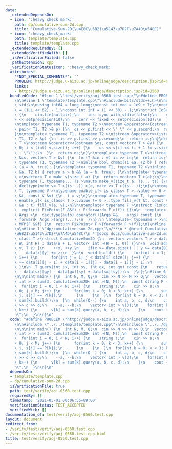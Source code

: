 ```yaml
---
data:
  _extendedDependsOn:
  - icon: ':heavy_check_mark:'
    path: dp/cumulative-sum-2d.cpp
    title: "Cumulative-Sum-2D(\u4E8C\u6B21\u5143\u7D2F\u7A4D\u548C)"
  - icon: ':heavy_check_mark:'
    path: template/template.cpp
    title: template/template.cpp
  _extendedRequiredBy: []
  _extendedVerifiedWith: []
  _isVerificationFailed: false
  _pathExtension: cpp
  _verificationStatusIcon: ':heavy_check_mark:'
  attributes:
    '*NOT_SPECIAL_COMMENTS*': ''
    PROBLEM: http://judge.u-aizu.ac.jp/onlinejudge/description.jsp?id=0560
    links:
    - http://judge.u-aizu.ac.jp/onlinejudge/description.jsp?id=0560
  bundledCode: "#line 1 \"test/verify/aoj-0560.test.cpp\"\n#define PROBLEM \"http://judge.u-aizu.ac.jp/onlinejudge/description.jsp?id=0560\"\
    \n\n#line 1 \"template/template.cpp\"\n#include<bits/stdc++.h>\n\nusing namespace\
    \ std;\n\nusing int64 = long long;\nconst int mod = 1e9 + 7;\n\nconst int64 infll\
    \ = (1LL << 62) - 1;\nconst int inf = (1 << 30) - 1;\n\nstruct IoSetup {\n  IoSetup()\
    \ {\n    cin.tie(nullptr);\n    ios::sync_with_stdio(false);\n    cout << fixed\
    \ << setprecision(10);\n    cerr << fixed << setprecision(10);\n  }\n} iosetup;\n\
    \ntemplate< typename T1, typename T2 >\nostream &operator<<(ostream &os, const\
    \ pair< T1, T2 >& p) {\n  os << p.first << \" \" << p.second;\n  return os;\n\
    }\n\ntemplate< typename T1, typename T2 >\nistream &operator>>(istream &is, pair<\
    \ T1, T2 > &p) {\n  is >> p.first >> p.second;\n  return is;\n}\n\ntemplate< typename\
    \ T >\nostream &operator<<(ostream &os, const vector< T > &v) {\n  for(int i =\
    \ 0; i < (int) v.size(); i++) {\n    os << v[i] << (i + 1 != v.size() ? \" \"\
    \ : \"\");\n  }\n  return os;\n}\n\ntemplate< typename T >\nistream &operator>>(istream\
    \ &is, vector< T > &v) {\n  for(T &in : v) is >> in;\n  return is;\n}\n\ntemplate<\
    \ typename T1, typename T2 >\ninline bool chmax(T1 &a, T2 b) { return a < b &&\
    \ (a = b, true); }\n\ntemplate< typename T1, typename T2 >\ninline bool chmin(T1\
    \ &a, T2 b) { return a > b && (a = b, true); }\n\ntemplate< typename T = int64\
    \ >\nvector< T > make_v(size_t a) {\n  return vector< T >(a);\n}\n\ntemplate<\
    \ typename T, typename... Ts >\nauto make_v(size_t a, Ts... ts) {\n  return vector<\
    \ decltype(make_v< T >(ts...)) >(a, make_v< T >(ts...));\n}\n\ntemplate< typename\
    \ T, typename V >\ntypename enable_if< is_class< T >::value == 0 >::type fill_v(T\
    \ &t, const V &v) {\n  t = v;\n}\n\ntemplate< typename T, typename V >\ntypename\
    \ enable_if< is_class< T >::value != 0 >::type fill_v(T &t, const V &v) {\n  for(auto\
    \ &e : t) fill_v(e, v);\n}\n\ntemplate< typename F >\nstruct FixPoint : F {\n\
    \  explicit FixPoint(F &&f) : F(forward< F >(f)) {}\n\n  template< typename...\
    \ Args >\n  decltype(auto) operator()(Args &&... args) const {\n    return F::operator()(*this,\
    \ forward< Args >(args)...);\n  }\n};\n \ntemplate< typename F >\ninline decltype(auto)\
    \ MFP(F &&f) {\n  return FixPoint< F >{forward< F >(f)};\n}\n#line 4 \"test/verify/aoj-0560.test.cpp\"\
    \n\n#line 1 \"dp/cumulative-sum-2d.cpp\"\n/**\n * @brief Cumulative-Sum-2D(\u4E8C\
    \u6B21\u5143\u7D2F\u7A4D\u548C)\n * @docs docs/cumulative-sum-2d.md\n*/\ntemplate<\
    \ class T >\nstruct CumulativeSum2D {\n  vector< vector< T > > data;\n\n  CumulativeSum2D(int\
    \ W, int H) : data(W + 1, vector< int >(H + 1, 0)) {}\n\n  void add(int x, int\
    \ y, T z) {\n    ++x, ++y;\n    if(x >= data.size() || y >= data[0].size()) return;\n\
    \    data[x][y] += z;\n  }\n\n  void build() {\n    for(int i = 1; i < data.size();\
    \ i++) {\n      for(int j = 1; j < data[i].size(); j++) {\n        data[i][j]\
    \ += data[i][j - 1] + data[i - 1][j] - data[i - 1][j - 1];\n      }\n    }\n \
    \ }\n\n  T query(int sx, int sy, int gx, int gy) const {\n    return (data[gx][gy]\
    \ - data[sx][gy] - data[gx][sy] + data[sx][sy]);\n  }\n};\n#line 6 \"test/verify/aoj-0560.test.cpp\"\
    \n\n\nint main() {\n  int N, M, Q;\n  cin >> N >> M >> Q;\n  vector< CumulativeSum2D<\
    \ int > > sum(3, CumulativeSum2D< int >(N, M));\n  const string P = \"JOI\";\n\
    \  for(int i = 0; i < N; i++) {\n    string s;\n    cin >> s;\n    for(int j =\
    \ 0; j < M; j++) {\n      for(int k = 0; k < 3; k++) {\n        sum[k].add(i,\
    \ j, s[j] == P[k]);\n      }\n    }\n  }\n  for(int k = 0; k < 3; k++) {\n   \
    \ sum[k].build();\n  }\n  while(Q--) {\n    int a, b, c, d;\n    cin >> a >> b\
    \ >> c >> d;\n    --a, --b;\n    vector< int > v(3);\n    for(int k = 0; k < 3;\
    \ k++) {\n      v[k] = sum[k].query(a, b, c, d);\n    }\n    cout << v << \"\\\
    n\";\n  }\n\n}\n"
  code: "#define PROBLEM \"http://judge.u-aizu.ac.jp/onlinejudge/description.jsp?id=0560\"\
    \n\n#include \"../../template/template.cpp\"\n\n#include \"../../dp/cumulative-sum-2d.cpp\"\
    \n\n\nint main() {\n  int N, M, Q;\n  cin >> N >> M >> Q;\n  vector< CumulativeSum2D<\
    \ int > > sum(3, CumulativeSum2D< int >(N, M));\n  const string P = \"JOI\";\n\
    \  for(int i = 0; i < N; i++) {\n    string s;\n    cin >> s;\n    for(int j =\
    \ 0; j < M; j++) {\n      for(int k = 0; k < 3; k++) {\n        sum[k].add(i,\
    \ j, s[j] == P[k]);\n      }\n    }\n  }\n  for(int k = 0; k < 3; k++) {\n   \
    \ sum[k].build();\n  }\n  while(Q--) {\n    int a, b, c, d;\n    cin >> a >> b\
    \ >> c >> d;\n    --a, --b;\n    vector< int > v(3);\n    for(int k = 0; k < 3;\
    \ k++) {\n      v[k] = sum[k].query(a, b, c, d);\n    }\n    cout << v << \"\\\
    n\";\n  }\n\n}\n"
  dependsOn:
  - template/template.cpp
  - dp/cumulative-sum-2d.cpp
  isVerificationFile: true
  path: test/verify/aoj-0560.test.cpp
  requiredBy: []
  timestamp: '2021-05-01 00:06:55+09:00'
  verificationStatus: TEST_ACCEPTED
  verifiedWith: []
documentation_of: test/verify/aoj-0560.test.cpp
layout: document
redirect_from:
- /verify/test/verify/aoj-0560.test.cpp
- /verify/test/verify/aoj-0560.test.cpp.html
title: test/verify/aoj-0560.test.cpp
---
```

